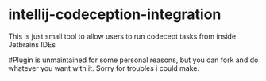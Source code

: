 # intellij-codeception-integration
This is just small tool to allow users to run codecept tasks from inside Jetbrains IDEs

#Plugin is unmaintained for some personal reasons, but you can fork and do whatever you want with it. Sorry for troubles i could make.
